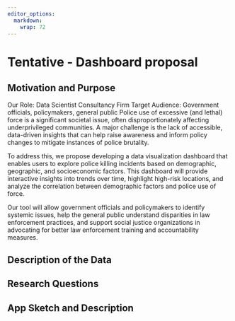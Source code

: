 ```yaml
---
editor_options: 
  markdown: 
    wrap: 72
---
```


# Tentative - Dashboard proposal

## Motivation and Purpose

Our Role: Data Scientist Consultancy Firm 
Target Audience: Government officials, policymakers, general public
Police use of excessive (and lethal) force is a significant societal issue, often disproportionately affecting underprivileged communities. A major challenge is the lack of accessible, data-driven insights that can help raise awareness and inform policy changes to mitigate instances of police brutality.

To address this, we propose developing a data visualization dashboard that enables users to explore police killing incidents based on demographic, geographic, and socioeconomic factors. This dashboard will provide interactive insights into trends over time, highlight high-risk locations, and analyze the correlation between demographic factors and police use of force.

Our tool will allow government officials and policymakers to identify systemic issues, help the general public understand disparities in law enforcement practices, and support social justice organizations in advocating for better law enforcement training and accountability measures.

## Description of the Data

## Research Questions

## App Sketch and Description
